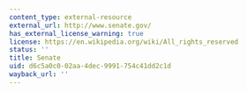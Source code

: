 ```yaml
---
content_type: external-resource
external_url: http://www.senate.gov/
has_external_license_warning: true
license: https://en.wikipedia.org/wiki/All_rights_reserved
status: ''
title: Senate
uid: d6c5a0c0-02aa-4dec-9991-754c41dd2c1d
wayback_url: ''
---
```

